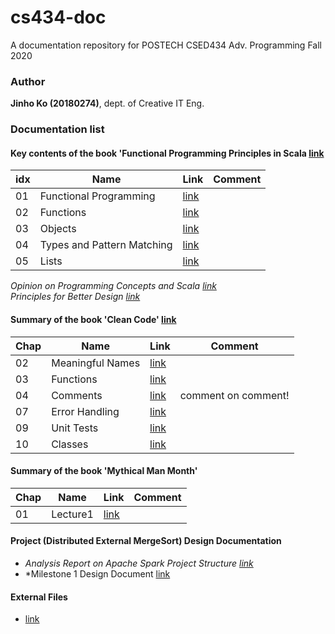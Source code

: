 # cs434-doc
A documentation repository for POSTECH CSED434 Adv. Programming Fall 2020

### Author
**Jinho Ko (20180274)**, dept. of Creative IT Eng. 

### Documentation list

#### Key contents of the book 'Functional Programming Principles in Scala [link](https://courseware.epfl.ch/courses/course-v1:EPFL+progfun1+2018_T1/about)
| idx | Name             | Link | Comment |
|------|------------------|---------|---------|
| 01   | Functional Programming | [link](./functional-programming-principles-in-scala/01-functional-programming.md)        |         |
| 02   | Functions        | [link](./functional-programming-principles-in-scala/02-functions.md)        |         |
| 03   | Objects                  | [link](./functional-programming-principles-in-scala/03-objects.md)        |         |
| 04   | Types and Pattern Matching | [link](./functional-programming-principles-in-scala/04-types-and-pattern-matching.md) |   |
| 05   | Lists | [link](./functional-programming-principles-in-scala/05-lists.md) |

*Opinion on Programming Concepts and Scala [link](./etc/programming-concepts-and-scala.md)*  
*Principles for Better Design [link](./etc/principles-for-better-design.md)* 

#### Summary of the book 'Clean Code' [link](https://www.amazon.com/Clean-Code-Handbook-Software-Craftsmanship/dp/0132350882)

| Chap | Name             | Link | Comment |
|------|------------------|---------|---------|
| 02   | Meaningful Names | [link](./clean-code/chap02-meaningful_names.md)        |         |
| 03   | Functions        | [link](./clean-code/chap03-functions.md)        |         |
| 04   | Comments                 | [link](./clean-code/chap04-comments.md)        | comment on comment!        |
| 07   | Error Handling         | [link](./clean-code/chap07-error_handling.md)        |        |
| 09   | Unit Tests         | [link](./clean-code/chap09-unit-tests.md)        |        |
| 10   | Classes         | [link](./clean-code/chap10-classes.md)        |        |

#### Summary of the book 'Mythical Man Month'

| Chap | Name             | Link | Comment |
|------|------------------|---------|---------|
| 01   | Lecture1 | [link](./mythical-man-month/lecture1.md)        |         |

#### Project (Distributed External MergeSort) Design Documentation

- *Analysis Report on Apache Spark Project Structure [link](./project/apache-spark-analysis.md)*
- *Milestone 1 Design Document [link](./project/project1.pdf)

#### External Files
- [link](./external/)
